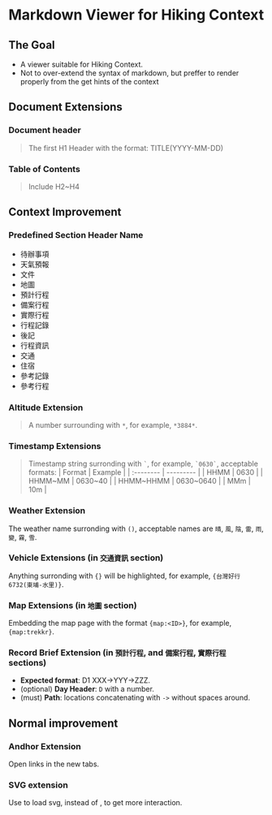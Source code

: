 Markdown Viewer for Hiking Context
==================================

## The Goal

-  A viewer suitable for Hiking Context.
-  Not to over-extend the syntax of markdown, but preffer to render properly from the get hints of the context

## Document Extensions

### Document header

  > The first H1 Header with the format: TITLE(YYYY-MM-DD)

### Table of Contents

  > Include H2~H4


## Context Improvement

### Predefined Section Header Name

- 待辦事項
- 天氣預報
- 文件
- 地圖
- 預計行程
- 備案行程
- 實際行程
- 行程記錄
- 後記
- 行程資訊
- 交通
- 住宿
- 參考記錄
- 參考行程

###  Altitude Extension

> A number surrounding with `*`, for example, `*3884*`.

### Timestamp Extensions

> Timestamp string surronding with `` ` ``, for example, `` `0630` ``, acceptable formats:
| Format    | Example   |
| :-------- | --------- |
| HHMM      | 0630      |
| HHMM~MM   | 0630~40   |
| HHMM~HHMM | 0630~0640 |
| MMm       | 10m       |

### Weather Extension

The weather name surronding with `()`, acceptable names are `晴`, `風`, `陰`, `雷`, `雨`, `變`, `霧`, `雪`.

### Vehicle Extensions (in `交通資訊` section)

Anything surronding with `{}` will be highlighted, for example, `{台灣好行6732(東埔-水里)}`.

### Map Extensions (in `地圖` section)

Embedding the map page with the format `{map:<ID>}`, for example, `{map:trekkr}`.

### Record Brief Extension (in `預計行程`, and `備案行程`, `實際行程` sections)

- **Expected format**: D1 XXX->YYY->ZZZ.
- (optional) **Day Header**: `D` with a number.
- (must) **Path**: locations concatenating with `->` without spaces around.

Normal improvement
------------------

### Andhor Extension

Open links in the new tabs.

### SVG extension

Use <object> to load svg, instead of <img>, to get more interaction.


